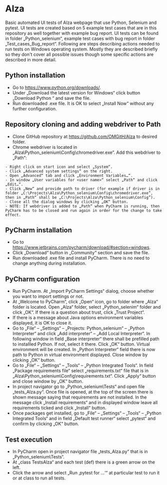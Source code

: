 # Alza
Basic automated UI tests of Alza webpage that use Python, Selenium and pytest. UI tests are created based on 5 example test cases that are in this repository as well together with example bug report. UI tests can be found in folder „Python_selenium“, example test cases with bug report in folder „Test_cases_Bug_report“.
Following are steps describing actions needed to run tests on Windows operating system. Mostly they are described briefly so they don't cover all possible issues though some specific actions are described in more detail.

## Python installation
- Go to https://www.python.org/downloads/.
- Under „Download the latest version for Windows“ click button „Download Python <version>“ and save the file.
- Run downloaded .exe file. It is OK to select „Install Now“ without any further configuration.

## Repository cloning and adding webdriver to Path
- Clone GitHub repository at https://github.com/OMGitH/Alza to desired folder.
- Chrome webdriver is located in „Alza\Python_selenium\Config\chromedriver.exe”. Add this webdriver to „Path“:
```
- Right click on start icon and select „System“.
- Click „Advanced system settings“ on the right.
- Open „Advanced“ tab and click „Environment Variables…“.
- In window „User variables for <user name>“ select „Path“ and click „Edit…“.
- Click „New“ and provide path to driver (for example if driver is in folder „C:\Projects\Alza\Python_selenium\Config\chromedriver.exe”, then in „Path“ shall be „C:\Projects\Alza\Python_selenium\Config”).
- Close all the dialog windows by clicking „OK“ button.
- NOTE: If webdriver is added to „Path“ when PyCharm is running, then PyCharm has to be closed and run again in order for the change to take effect.
```

## PyCharm installation
- Go to https://www.jetbrains.com/pycharm/download/#section=windows.
- Click „Download“ button in „Community“ section and save the file.
- Run downloaded .exe file and install PyCharm. There is no need to change anything during installation.

## PyCharm configuration
- Run PyCharm. At „Import PyCharm Settings“ dialog, choose whether you want to import settings or not.
- At „Welcome to PyCharm“, click „Open“ icon, go to folder where „Alza“ folder is located. Open „Alza“ folder, select „Python_selenim“ folder and click „OK“. If there is a question about trust, click „Trust Project“.
- If there is a message about Java options environment variables displayed, it is OK to close it.
- Go to „File“ – „Settings“ – „Projects: Python_selenium“ – „Python Interpreter“ and click „Add interpreter“ – „Add Local Interpreter“. In following window in field „Base interpreter“ there shall be prefilled path to installled Python. If not, select it there. Click „OK“ button. Virtual environment will be created. In „Python Interpreter“ field there is now path to Python in virtual environment displayed. Close window by clicking „OK“ button.
- Go to „File“ – „Settings“ – „Tools“ – „Python Integrated Tools“. In field „Package requirements file“ select „requirements.txt“ file that is in „Alza\Python_selenium\Config\requirements.txt“. Click „Apply“ button and close window by „OK“ button.
- In project navigator go to „Python_selenium\Tests“ and open file „tests_Alza.py“. Once file is opened, at the top of the screen there is shown message saying that requirements are not installed. In the message click „Install requirements“ and in displayed window leave all requirements ticked and click „Install“ button.
- Once packages get installed, go to „File“ – „Settings“ – „Tools“ – „Python Integrated Tools“ and in field „Default test runner“ select „pytest“ and confirm by clicking „OK“ button.

## Test execution
- In PyCharm open in project navigator file „tests_Alza.py“ that is in „Python_selenium\Tests“.
- At „class TestsAlza“ and each test (def) there is a green arrow on the left.
- Click the arrow and select „Run ‚pytest for …‘“ at particular test to run it or at class to run all tests.